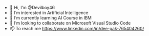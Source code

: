 - 👋 Hi, I’m @Devilboy46
- 👀 I’m interested in Artificial Intelligence
- 🌱 I’m currently learning AI Course in IBM
- 💞️ I’m looking to collaborate on Microsoft Visual Studio Code
- 📫 To reach me https://www.linkedin.com/in/dee-pak-765404260/

<!---
Devilboy46/Devilboy46 is a ✨ special ✨ repository because its `README.md` (this file) appears on your GitHub profile.
You can click the Preview link to take a look at your changes.
--->
